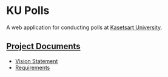 # KU Polls

A web application for conducting polls at [Kasetsart University](https://www.ku.ac.th).

## [Project Documents](https://github.com/Ing140943/ku-polls/wiki)

* [Vision Statement](../../wiki/Vision%20Statement)
* [Requirements](../../wiki/Requirements)
